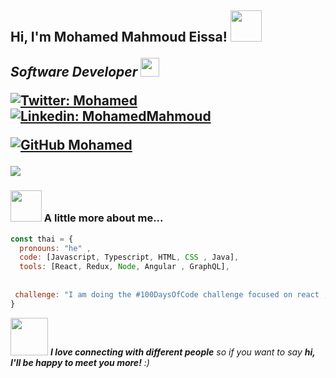 <h2> Hi, I'm Mohamed Mahmoud Eissa!
<img src =" https://www.google.com/url?sa=i&url=https%3A%2F%2Fcommons.wikimedia.org%2Fwiki%2FFile%3ACartoon_Meditating_Man.svg&psig=AOvVaw2wC1-tGOso-MS69SECsAEJ&ust=1618589617782000&source=images&cd=vfe&ved=0CAIQjRxqFwoTCNDe-K_SgPACFQAAAAAdAAAAABAD" width="50">
<p><em>Software Developer <img src="https://media.giphy.com/media/WUlplcMpOCEmTGBtBW/giphy.gif" width="30"> 
</em></p>
  
[![Twitter: Mohamed](https://img.shields.io/twitter/follow/Mohamed?style=social)](https://twitter.com/mohamed41545968)
[![Linkedin: MohamedMahmoud](https://img.shields.io/badge/-MohamedMahmoud-blue?style=flat-square&logo=Linkedin&logoColor=white&link=https://www.linkedin.com/in/mohamed-mahmoud-eissa/)](https://www.linkedin.com/in/mohamed-mahmoud-eissa/)

[![GitHub Mohamed](https://img.shields.io/github/followers/Mohamed?label=follow&style=social)](https://https://github.com/mo7hamed22)

  


<img src="https://vistapointe.net/images/dark-space-6.jpg" /> 









### <img src="https://media.giphy.com/media/VgCDAzcKvsR6OM0uWg/giphy.gif" width="50"> A little more about me...  

```javascript
const thai = {
  pronouns: "he" ,
  code: [Javascript, Typescript, HTML, CSS , Java],
  tools: [React, Redux, Node, Angular , GraphQL],
  
  
 challenge: "I am doing the #100DaysOfCode challenge focused on react , typescript and Angular"
}
```

<img src="https://media.giphy.com/media/LnQjpWaON8nhr21vNW/giphy.gif" width="60"> <em><b>I love connecting with different people</b> so if you want to say <b>hi, I'll be happy to meet you more!</b> :)</em>
